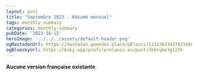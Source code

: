```yaml
---
layout: post
title: "Septembre 2023 - Résumé mensuel"
tags: monthly-summary
categories: monthly-summary
pubDate: '2023-10-15'
heroImage: '../../../assets/default-header.png'
ogMastodonUrl: https://mastodon.gamedev.place/@Elanis/111238234378718892
ogBlueskyUrl: https://bsky.app/profile/elanis.eu/post/3kbrqke3gl22k
---
```

<b>Aucune version française existante</b>